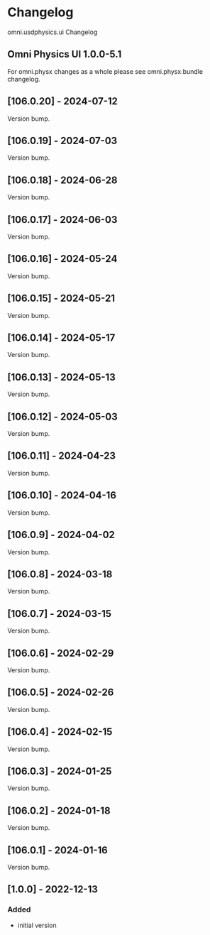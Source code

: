 # Changelog
omni.usdphysics.ui Changelog

## Omni Physics UI 1.0.0-5.1

For omni.physx changes as a whole please see omni.physx.bundle changelog.

## [106.0.20] - 2024-07-12
Version bump.

## [106.0.19] - 2024-07-03
Version bump.

## [106.0.18] - 2024-06-28
Version bump.

## [106.0.17] - 2024-06-03
Version bump.

## [106.0.16] - 2024-05-24
Version bump.

## [106.0.15] - 2024-05-21
Version bump.

## [106.0.14] - 2024-05-17
Version bump.

## [106.0.13] - 2024-05-13
Version bump.

## [106.0.12] - 2024-05-03
Version bump.

## [106.0.11] - 2024-04-23
Version bump.

## [106.0.10] - 2024-04-16
Version bump.

## [106.0.9] - 2024-04-02
Version bump.

## [106.0.8] - 2024-03-18
Version bump.

## [106.0.7] - 2024-03-15
Version bump.

## [106.0.6] - 2024-02-29
Version bump.

## [106.0.5] - 2024-02-26
Version bump.

## [106.0.4] - 2024-02-15
Version bump.

## [106.0.3] - 2024-01-25
Version bump.

## [106.0.2] - 2024-01-18
Version bump.

## [106.0.1] - 2024-01-16
Version bump.


## [1.0.0] - 2022-12-13
### Added
- initial version
